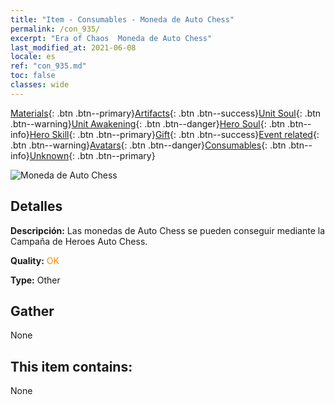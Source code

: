 ```yaml
---
title: "Item - Consumables - Moneda de Auto Chess"
permalink: /con_935/
excerpt: "Era of Chaos  Moneda de Auto Chess"
last_modified_at: 2021-06-08
locale: es
ref: "con_935.md"
toc: false
classes: wide
---
```

 [Materials](/ItemsES/){: .btn .btn--primary}[Artifacts](/ItemsES/Artifacts/){: .btn .btn--success}[Unit Soul](/ItemsES/UnitSoul/){: .btn .btn--warning}[Unit Awakening](/ItemsES/UnitAwakening/){: .btn .btn--danger}[Hero Soul](/ItemsES/HeroSoul/){: .btn .btn--info}[Hero Skill](/ItemsES/HeroSkill/){: .btn .btn--primary}[Gift](/ItemsES/Gift/){: .btn .btn--success}[Event related](/ItemsES/Events/){: .btn .btn--warning}[Avatars](/ItemsES/Avatars/){: .btn .btn--danger}[Consumables](/ItemsES/Consumables/){: .btn .btn--info}[Unknown](/ItemsES/Unknown/){: .btn .btn--primary}

 ![Moneda de Auto Chess](/images/t/i_40023.png)

## Detalles
 **Descripción:** Las monedas de Auto Chess se pueden conseguir mediante la Campaña de Heroes Auto Chess.

 **Quality:** <span style="color: #FF8C00">OK</span>

 **Type:** Other

## Gather

  None

## This item contains:

  None

